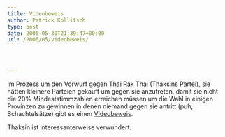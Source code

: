 ```yaml
---
title: Videobeweis
author: Patrick Kollitsch
type: post
date: 2006-05-30T21:39:47+00:00
url: /2006/05/videobeweis/




---
```

Im Prozess um den Vorwurf gegen Thai Rak Thai (Thaksins Partei), sie hätten kleinere Parteien gekauft um gegen sie anzutreten, damit sie nicht die 20% Mindeststimmzahlen erreichen müssen um die Wahl in einigen Provinzen zu gewinnen in denen niemand gegen sie antritt (puh, Schachtelsätze) gibt es einen [Videobeweis][1].

Thaksin ist interessanterweise verwundert.

 [1]: http://www.nationmultimedia.com/2006/05/31/headlines/headlines_30005339.php
